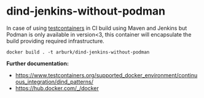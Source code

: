# dind-jenkins-without-podman
In case of using [testcontainers](https://www.testcontainers.org/) in CI build using Maven and Jenkins but 
Podman is only available in version<3, this container will encapsulate the build providing required infrastructure. 

`docker build . -t arburk/dind-jenkins-without-podman`

__Further documentation:__
- https://www.testcontainers.org/supported_docker_environment/continuous_integration/dind_patterns/
- https://hub.docker.com/_/docker
